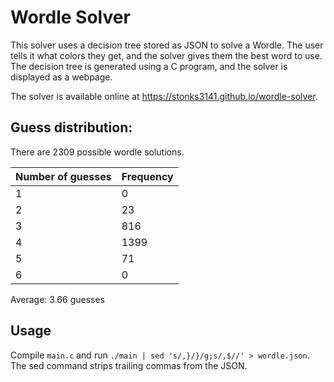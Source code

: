 # Wordle Solver
This solver uses a decision tree stored as JSON to solve a Wordle. The user tells it what colors they get, and the solver gives them the best word to use. The decision tree is generated using a C program, and the solver is displayed as a webpage.

The solver is available online at https://stonks3141.github.io/wordle-solver.

## Guess distribution:

There are 2309 possible wordle solutions.

| Number of guesses | Frequency |
|-|-|
|1|0|
|2|23|
|3|816|
|4|1399|
|5|71|
|6|0|

Average: 3.66 guesses

## Usage

Compile `main.c` and run `./main | sed 's/,}/}/g;s/,$//' > wordle.json`. The sed command strips trailing commas from the JSON.
